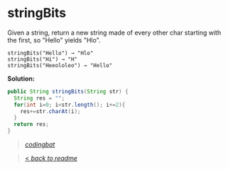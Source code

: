 # stringBits

Given a string, return a new string made of every other char starting with the first, so "Hello" yields "Hlo".

```
stringBits("Hello") → "Hlo"
stringBits("Hi") → "H"
stringBits("Heeololeo") → "Hello"
```

**Solution:**

```java
public String stringBits(String str) {
  String res = "";
  for(int i=0; i<str.length(); i+=2){
    res+=str.charAt(i);
  }
  return res;
}
```

>  _[codingbat](http://codingbat.com/prob/p165666)_

> [< _back to readme_](FINDREPLACEREADME)